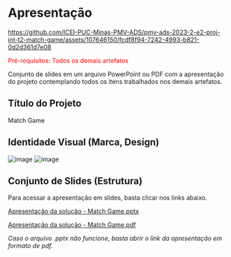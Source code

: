 # Apresentação



https://github.com/ICEI-PUC-Minas-PMV-ADS/pmv-ads-2023-2-e2-proj-int-t2-match-game/assets/107646150/fcdf8f94-7242-4993-b821-0d2d361d7e08


<span style="color:red">Pré-requisitos: Todos os demais artefatos</span>

Conjunto de slides em um arquivo PowerPoint ou PDF com a apresentação do projeto contemplando todos os itens trabalhados nos demais artefatos.

## Título do Projeto

Match Game

## Identidade Visual (Marca, Design)

![image](https://github.com/ICEI-PUC-Minas-PMV-ADS/pmv-ads-2023-2-e2-proj-int-t2-match-game/assets/127251265/1b05b1c5-d4e2-484b-b074-4d59abcdee46)
![image](https://github.com/ICEI-PUC-Minas-PMV-ADS/pmv-ads-2023-2-e2-proj-int-t2-match-game/assets/127251265/59c7dd47-dcd5-4bbe-82a6-b4b4203275c5)




## Conjunto de Slides (Estrutura)
Para acessar a apresentação em slides, basta clicar nos links abaixo.
  
[Apresentação da solução - Match Game.pptx](https://github.com/ICEI-PUC-Minas-PMV-ADS/pmv-ads-2023-2-e2-proj-int-t2-match-game/files/13537148/Apresentacao.da.solucao.-.Match.Game.pptx)

[Apresentação da solução - Match Game.pdf](https://github.com/ICEI-PUC-Minas-PMV-ADS/pmv-ads-2023-2-e2-proj-int-t2-match-game/files/13537142/Apresentacao.da.solucao.-.Match.Game.pdf)

 _Caso o arquivo .pptx não funcione, basta abrir o link da apresentação em formato de pdf._
